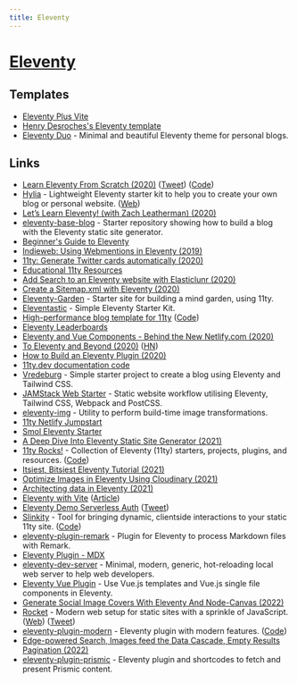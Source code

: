 ```yaml
---
title: Eleventy
---
```


# [Eleventy](https://www.11ty.dev/)

## Templates

- [Eleventy Plus Vite](https://github.com/matthiasott/eleventy-plus-vite)
- [Henry Desroches's Eleventy template](https://github.com/xdesro/welcome-traveler)
- [Eleventy Duo](https://github.com/yinkakun/eleventy-duo) - Minimal and beautiful Eleventy theme for personal blogs.

## Links

- [Learn Eleventy From Scratch (2020)](https://learneleventyfromscratch.com/) ([Tweet](https://twitter.com/piccalilli_/status/1249677873448923139)) ([Code](https://github.com/andy-piccalilli/learneleventyfromscratch.com))
- [Hylia](https://github.com/hankchizljaw/hylia) - Lightweight Eleventy starter kit to help you to create your own blog or personal website. ([Web](https://hylia.website/))
- [Let’s Learn Eleventy! (with Zach Leatherman) (2020)](https://www.youtube.com/watch?v=j8mJrhhdHWc)
- [eleventy-base-blog](https://github.com/11ty/eleventy-base-blog) - Starter repository showing how to build a blog with the Eleventy static site generator.
- [Beginner's Guide to Eleventy](https://tatianamac.com/posts/beginner-eleventy-tutorial-parti/)
- [Indieweb: Using Webmentions in Eleventy (2019)](https://mxb.dev/blog/using-webmentions-on-static-sites/)
- [11ty: Generate Twitter cards automatically (2020)](https://fettblog.eu/11ty-automatic-twitter-cards/)
- [Educational 11ty Resources](https://eleventythemes.com/learning-resources/)
- [Add Search to an Eleventy website with Elasticlunr (2020)](https://www.belter.io/eleventy-search/)
- [Create a Sitemap.xml with Eleventy (2020)](https://www.belter.io/eleventy-sitemap/)
- [Eleventy-Garden](https://github.com/b3u/eleventy-garden) - Starter site for building a mind garden, using 11ty.
- [Eleventastic](https://github.com/maxboeck/eleventastic) - Simple Eleventy Starter Kit.
- [High-performance blog template for 11ty](https://www.industrialempathy.com/posts/eleventy-high-performance-blog/) ([Code](https://github.com/google/eleventy-high-performance-blog))
- [Eleventy Leaderboards](https://www.11ty.dev/speedlify/)
- [Eleventy and Vue Components - Behind the New Netlify.com (2020)](https://www.netlify.com/blog/2020/09/18/eleventy-and-vue-a-match-made-to-power-netlify.com/)
- [To Eleventy and Beyond (2020)](https://hacks.mozilla.org/2020/10/to-eleventy-and-beyond/) ([HN](https://news.ycombinator.com/item?id=24863629))
- [How to Build an Eleventy Plugin (2020)](https://joshuaclanton.dev/blog/2020-10-06-how-to-build-an-eleventy-plugin/)
- [11ty.dev documentation code](https://github.com/11ty/11ty-website)
- [Vredeburg](https://github.com/dafiulh/vredeburg) - Simple starter project to create a blog using Eleventy and Tailwind CSS.
- [JAMStack Web Starter](https://github.com/scottishstoater/jamstack-web-starter) - Static website workflow utilising Eleventy, Tailwind CSS, Webpack and PostCSS.
- [eleventy-img](https://github.com/11ty/eleventy-img) - Utility to perform build-time image transformations.
- [11ty Netlify Jumpstart](https://github.com/5t3ph/11ty-netlify-jumpstart)
- [Smol Eleventy Starter](https://github.com/5t3ph/smol-11ty-starter)
- [A Deep Dive Into Eleventy Static Site Generator (2021)](https://www.smashingmagazine.com/2021/03/eleventy-static-site-generator/)
- [11ty Rocks!](https://11ty.rocks/) - Collection of Eleventy (11ty) starters, projects, plugins, and resources. ([Code](https://github.com/5t3ph/11ty-rocks))
- [Itsiest, Bitsiest Eleventy Tutorial (2021)](https://sia.codes/posts/itsiest-bitsiest-eleventy-tutorial/)
- [Optimize Images in Eleventy Using Cloudinary (2021)](https://sia.codes/posts/eleventy-and-cloudinary-images/)
- [Architecting data in Eleventy (2021)](https://sia.codes/posts/architecting-data-in-eleventy/)
- [Eleventy with Vite](https://github.com/fpapado/eleventy-with-vite) ([Article](https://www.brycewray.com/posts/2021/07/eleventy-vite-elite/))
- [Eleventy Demo Serverless Auth](https://github.com/11ty/demo-eleventy-serverless-oauth) ([Tweet](https://twitter.com/zachleat/status/1458122880068292611))
- [Slinkity](https://slinkity.dev/) - Tool for bringing dynamic, clientside interactions to your static 11ty site. ([Code](https://github.com/slinkity/slinkity))
- [eleventy-plugin-remark](https://github.com/florianeckerstorfer/eleventy-plugin-remark) - Plugin for Eleventy to process Markdown files with Remark.
- [Eleventy Plugin - MDX](https://github.com/jamshop/eleventy-plugin-mdx)
- [eleventy-dev-server](https://github.com/11ty/eleventy-dev-server) - Minimal, modern, generic, hot-reloading local web server to help web developers.
- [Eleventy Vue Plugin](https://github.com/11ty/eleventy-plugin-vue) - Use Vue.js templates and Vue.js single file components in Eleventy.
- [Generate Social Image Covers With Eleventy And Node-Canvas (2022)](https://pqina.nl/blog/generate-social-image-covers-with-eleventy-and-node-canvas/)
- [Rocket](https://github.com/modernweb-dev/rocket) - Modern web setup for static sites with a sprinkle of JavaScript. ([Web](https://rocket.modern-web.dev/)) ([Tweet](https://twitter.com/daKmoR/status/1506601983293235209))
- [eleventy-plugin-modern](https://11ty-modern.netlify.app/) - Eleventy plugin with modern features. ([Code](https://github.com/djyde/eleventy-plugin-modern))
- [Edge-powered Search, Images feed the Data Cascade, Empty Results Pagination (2022)](https://www.youtube.com/watch?v=oCTAZumAGNc)
- [eleventy-plugin-prismic](https://github.com/prismicio-community/eleventy-plugin-prismic) - Eleventy plugin and shortcodes to fetch and present Prismic content.

